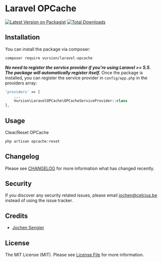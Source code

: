 # Laravel OPCache

[![Latest Version on Packagist](https://img.shields.io/packagist/v/vursion/laravel-opcache.svg?style=flat-square)](https://packagist.org/packages/vursion/laravel-opcache)
[![Total Downloads](https://img.shields.io/packagist/dt/vursion/laravel-opcache.svg?style=flat-square)](https://packagist.org/packages/vursion/laravel-opcache)

## Installation

You can install the package via composer:

```bash
composer require vursion/laravel-opcache
```

***No need to register the service provider if you're using Laravel >= 5.5.
The package will automatically register itself.***
Once the package is installed, you can register the service provider in `config/app.php` in the providers array:

```php
'providers' => [
	...
	Vursion\LaravelOPCache\OPCacheServiceProvider::class
],
```

## Usage

Clear/Reset OPCache

```bash
php artisan opcache:reset
```

## Changelog

Please see [CHANGELOG](CHANGELOG.md) for more information what has changed recently.

## Security

If you discover any security related issues, please email jochen@celcius.be instead of using the issue tracker.

## Credits

- [Jochen Sengier](https://github.com/celcius-jochen)

## License

The MIT License (MIT). Please see [License File](LICENSE.md) for more information.
